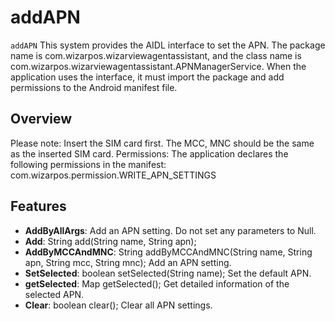 # addAPN

`addAPN` This system provides the AIDL interface to set the APN. The package name is
com.wizarpos.wizarviewagentassistant, and the class name is
com.wizarpos.wizarviewagentassistant.APNManagerService. When the application uses the interface, it
must import the package and add permissions to the Android manifest file.

## Overview

Please note:
Insert the SIM card first. 
The MCC, MNC should be the same as the inserted SIM card.
Permissions: 
The application declares the following permissions in the manifest: 
com.wizarpos.permission.WRITE_APN_SETTINGS

## Features

- **AddByAllArgs**: Add an APN setting. Do not set any parameters to Null.
- **Add**: String add(String name, String apn);
- **AddByMCCAndMNC**:  String addByMCCAndMNC(String name, String apn, String mcc, String mnc); Add an
  APN setting.
- **SetSelected**: boolean setSelected(String name); Set the default APN.
- **getSelected**: Map getSelected(); Get detailed information of the selected APN.
- **Clear**: boolean clear(); Clear all APN settings.
